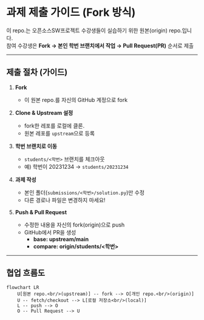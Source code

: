 # 과제 제출 가이드 (Fork 방식)
이 repo.는 오픈소스SW프로젝트 수강생들이 실습하기 위한 원본(origin) repo.입니다.  
참여 수강생은 **Fork → 본인 학번 브랜치에서 작업 → Pull Request(PR)** 순서로 제출

---

## 제출 절차 (가이드)

1. **Fork**  
   - 이 원본 repo.를 자신의 GitHub 계정으로 fork

2. **Clone & Upstream 설정**  
   - fork한 레포를 로컬에 클론.  
   - 원본 레포를 `upstream`으로 등록

3. **학번 브랜치로 이동**  
   - `students/<학번>` 브랜치를 체크아웃
   - 예) 학번이 20231234 → `students/20231234`

4. **과제 작성**  
   - 본인 폴더(`submissions/<학번>/solution.py`)만 수정
   - 다른 경로나 파일은 변경하지 마세요!

5. **Push & Pull Request**  
   - 수정한 내용을 자신의 fork(origin)으로 push
   - GitHub에서 PR을 생성
     - **base: upstream/main**  
     - **compare: origin/students/<학번>**

---

## 협업 흐름도

```mermaid
flowchart LR
    U[원본 repo.<br/>(upstream)] -- fork --> O[개인 repo.<br/>(origin)]
    U -- fetch/checkout --> L[로컬 저장소<br/>(local)]
    L -- push --> O
    O -- Pull Request --> U
```